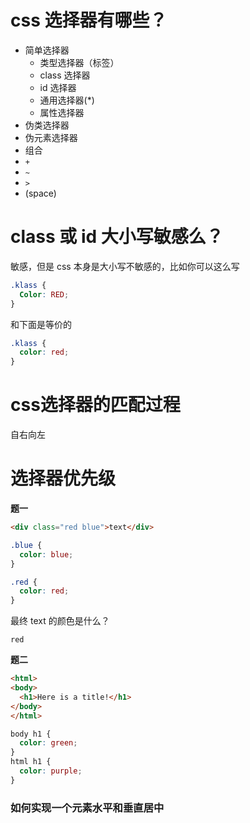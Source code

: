 # css 选择器有哪些？

- 简单选择器
  - 类型选择器（标签）
  - class 选择器
  - id 选择器
  - 通用选择器(*)
  - 属性选择器
- 伪类选择器
- 伪元素选择器
- 组合
 - `+`
 - `~`
 - `>`
 - (space)

# class 或 id 大小写敏感么？

敏感，但是 css 本身是大小写不敏感的，比如你可以这么写

```css
.klass {
  Color: RED;
}
```

和下面是等价的

```css
.klass {
  color: red;
}
```

# css选择器的匹配过程

自右向左

# 选择器优先级

**题一**

```html
<div class="red blue">text</div>
```

```css
.blue {
  color: blue;
}

.red {
  color: red;
}
```

最终 text 的颜色是什么？

```
red
```

**题二**

```html
<html>
<body>
  <h1>Here is a title!</h1>
</body>
</html>
```

```css
body h1 {
  color: green;
}
html h1 {
  color: purple;
}
```



### 如何实现一个元素水平和垂直居中
